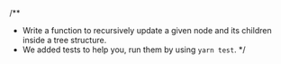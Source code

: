 
/**
 * Write a function to recursively update a given node and its children inside a tree structure.
 * We added tests to help you, run them by using `yarn test`.
 */